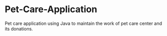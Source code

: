 # Pet-Care-Application
Pet care application using Java to maintain the work of pet care center and its donations.
